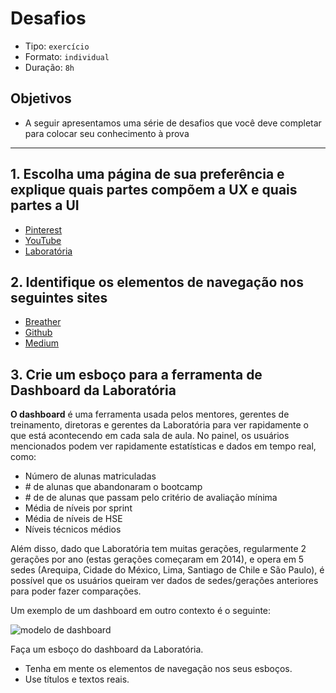 # Desafios

* Tipo: `exercício`
* Formato: `individual`
* Duração: `8h`

## Objetivos

* A seguir apresentamos uma série de desafios que você deve completar para
  colocar seu conhecimento à prova

***

## 1. Escolha uma página de sua preferência e explique quais partes compõem a UX e quais partes a UI

* [Pinterest](https://www.pinterest.com/)
* [YouTube](https://www.youtube.com/)
* [Laboratória](http://laboratoria.la/)

## 2. Identifique os elementos de navegação nos seguintes sites

* [Breather](http://breather.com/)
* [Github](https://github.com/)
* [Medium](http://medium.com/)

## 3. Crie um esboço para a ferramenta de Dashboard da Laboratória

**O dashboard** é uma ferramenta usada pelos mentores, gerentes de treinamento,
diretoras e gerentes da Laboratória para ver rapidamente o que está
acontecendo em cada sala de aula. No painel, os usuários mencionados podem ver
rapidamente estatísticas e dados em tempo real, como:

* Número de alunas matriculadas
* \# de alunas que abandonaram o bootcamp
* \# de de alunas que passam pelo critério de avaliação mínima
* Média de níveis por sprint
* Média de níveis de HSE
* Níveis técnicos médios

Além disso, dado que Laboratória tem muitas gerações, regularmente 2 gerações
por ano \(estas gerações começaram em 2014\), e opera em 5 sedes \(Arequipa,
Cidade do México, Lima, Santiago de Chile e São Paulo\), é possível que os
usuários queiram ver dados de sedes/gerações anteriores para poder fazer
comparações.

Um exemplo de um dashboard em outro contexto é o seguinte:

![modelo de dashboard](https://cdn.colorlib.com/wp/wp-content/uploads/sites/2/free-bootstrap-admin-dashboard-templates.jpg)

Faça um esboço do dashboard da Laboratória.

* Tenha em mente os elementos de navegação nos seus esboços.
* Use títulos e textos reais.
